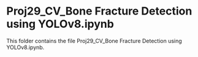 # Proj29_CV_Bone Fracture Detection using YOLOv8.ipynb
This folder contains the file Proj29_CV_Bone Fracture Detection using YOLOv8.ipynb.
